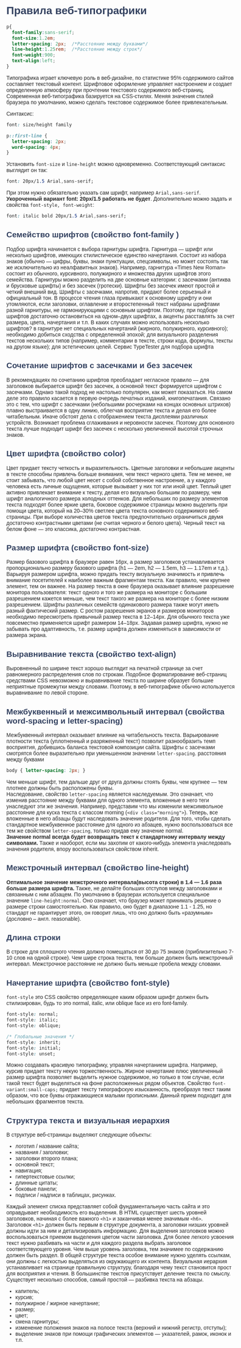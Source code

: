 
# Правила веб-типографики

```css
p{
  font-family:sans-serif;
  font-size:1.2em;
  letter-spacing: 2px;  /*Расстояние между буквами*/
  line-height:1.25rem;  /*Расстояние между строк*/
  font-weight:900;
  text-align:left;
}
```
Типографика играет ключевую роль в веб-дизайне, по статистике 95% содержимого сайтов составляет текстовый контент. Шрифтовое оформление управляет настроением и создает определенную атмосферу при прочтении текстового содержимого веб-страниц.
Современная веб-типографика базируется на CSS-стилях. Меняя значения стилей браузера по умолчанию, можно сделать текстовое содержимое более привлекательным.

Синтаксис:
```css
font: size/height family
```
```css
p::first-line {
  letter-spacing: 2px;
  word-spacing: 4px;
}
```
Установить `font-size` и `line-height` можно одновременно.
Соответствующий синтаксис выглядит он так:
```css
font: 20px/1.5 Arial,sans-serif;
```
При этом нужно обязательно указать сам шрифт, например `Arial,sans-serif`. **Укороченный вариант font: 20px/1.5 работать не будет**.
Дополнительно можно задать и свойства `font-style, font-weight`:


```css
font: italic bold 20px/1.5 Arial,sans-serif;
```
## Семейство шрифтов (свойство **font-family** )

Подбор шрифта начинается с выбора гарнитуры шрифта.
	Гарнитура — шрифт или несколько шрифтов, имеющих стилистическое единство начертания. Состоит из набора знаков (обычно — цифры, буквы, знаки пунктуации, спецсимволы, но может состоять так же исключительно из неалфавитных знаков). Например, гарнитура «Times New Roman» состоит из обычного, курсивного, полужирного и множества других шрифтов этого семейства.
Гарнитуры можно разделить на две основные категории: с засечками (антиква и брусковые шрифты) и без засечек (гротески).
Шрифты без засечек имеют простой и четкий внешний вид. Шрифты с засечками, напротив, придают более серьезный и официальный тон.
В процессе чтения глаза привыкают к основному шрифту и они утомляются, если заголовки, оглавление и второстепенный текст набраны шрифтами разной гарнитуры, не гармонирующими с основным шрифтом. Поэтому, при подборе шрифтов достаточно остановиться на одном–двух шрифтах, а акценты расставлять за счет размера, цвета, начертания и т.п.
В каких случаях можно использовать несколько шрифтов?
в гарнитуре нет специальных начертаний (жирного, полужирного, курсивного);
необходимо добиться сходства с определенной эпохой;
для визуального разделения текстов нескольких типов (например, комментарии в тексте, строки кода, формулы, тексты на другом языке);
для эстетических целей.
Сервис TypeTester для подбора шрифта


## Сочетание шрифтов с засечками и без засечек

В рекомендациях по сочетанию шрифтов преобладает негласное правило — для заголовков выбирается шрифт без засечек, а основной текст формируется шрифтом с засечками. Однако такой подход не настолько популярен, как может показаться.
На самом деле это правило касается в первую очередь печатных изданий, книгопечатания. Связано это с тем, что шрифт с засечками (небольшими росчерками на концах основных штрихов) плавно выстраивается в одну линию, облегчая восприятие текста и делая его более читабельным.
Иначе обстоят дела с отображением текста дисплеями различных устройств. Возникает проблема сглаживания и неровности засечек. Поэтому для основного текста лучше подходит шрифт без засечек с несколько увеличенной высотой строчных знаков.


## Цвет шрифта (свойство **color**)

Цвет придает тексту четкость и выразительность. Цветные заголовки и небольшие акценты в тексте способны привлечь больше внимания, чем текст черного цвета.
Тем не менее, не стоит забывать, что любой цвет несет с собой собственное настроение, а у каждого человека есть личные ощущения, которые вызывает у них тот или иной цвет.
Теплый цвет активно привлекает внимание к тексту, делая его визуально большим по размеру, чем шрифт аналогичного размера холодных оттенков. Для небольших по размеру элементов текста подходят более яркие цвета, боковое содержимое страницы можно выделить при помощи цвета, который на 20–30% светлее цвета текста основного содержимого веб-страницы.
При выборе количества цветов текста предпочтительно ограничиться двумя достаточно контрастными цветами (не считая черного и белого цвета). Черный текст на белом фоне — это классика, достаточно контрастная.


## Размер шрифта (свойство **font-size**)

Размер базового шрифта в браузере равен 16px, а размер заголовков устанавливается пропорционально размеру базового шрифта (h1 — 2em, h2 — 1.5em, h3 — 1.17em и т.д.).
Варьируя размером шрифта, можно придать тексту визуальную значимость и привлечь внимание посетителей к наиболее важным фрагментам текста. Как правило, чем крупнее элемент, тем он важнее.
На размер текста в окне браузера оказывает влияние разрешение монитора пользователя: текст одного и того же размера на мониторе с большим разрешением кажется меньше, чем текст такого же размера на мониторе с более низким разрешением.
Шрифты различных семейств одинакового размера также могут иметь разный фактический размер.
С ростом разрешения экранов и размеров мониторов необходимо пересмотреть привычный размер текста в 12–14px. Для обычного текста уже повсеместно применяется шрифт размером 14–18px. Задавая размер шрифта, нужно не забывать про адаптивность, т.е. размер шрифта должен изменяться в зависимости от размера экрана.


## Выравнивание текста (свойство **text-align**)

Выровненный по ширине текст хорошо выглядит на печатной странице за счет равномерного распределения слов по строкам. Подобное форматирование веб-страниц средствами CSS невозможно и выравнивание текста по ширине образует большие неприятные промежутки между словами. Поэтому, в веб-типографике обычно используется выравнивание по левой стороне.

## Межбуквенный и межсимвольный интервал (свойства **word-spacing** и **letter-spacing**)

Межбуквенный интервал оказывает влияние на читабельность текста. Варьирование плотности текста (уплотненный и разряженный текст) позволит разнообразить темп восприятия, добившись баланса текстовой композиции сайта.
Шрифты с засечками смотрятся более выразительно при уменьшенном значении `letter-spacing`.
расстояния между буквами

```css
body { letter-spacing: 2px; }
```
Чем меньше шрифт, тем дальше друг от друга должны стоять буквы, чем крупнее — тем плотнее должны быть расположены буквы.<br>
Наследование,&nbsp;свойство&nbsp;`letter-spacing` является наследуемым. Это означает, что изменив расстояние между буквами для одного элемента, вложенные в него теги унаследуют эти же значения. Например, представим что мы изменили межсимвольное расстояние для куска текста с классом morning (`<div class="morning">`).
Теперь, все вложенные в него абзацы будут наследовать значение родителя. Для того, чтобы сделать стандартное межбуквенное расстояние для одного из абзацев, нужно воспользоваться все тем же свойством `letter-spacing`, только придав ему значение normal.
**Значение normal всегда будет возвращать текст к стандартному интервалу между символами.**
Также и наоборот, если мы захотим от какого-нибудь элемента унаследовать значения родителя, впору воспользоваться свойством inherit.

## Межстрочный интервал (свойство **line-height**)
**Оптимальное значение межстрочного интервала(высота строки) в 1.4 — 1.6 раза больше размера шрифта.**
Также, не делайте больших отступов между заголовками и связанным с ним абзацем.
По умолчанию в браузерах используется специальное значение `line-height:normal`.
Оно означает, что браузер может принимать решение о размере строки самостоятельно. Как правило, оно будет в диапазоне 1.1 - 1.25, но стандарт не гарантирует этого, он говорит лишь, что оно должно быть «разумным» (дословно – англ. reasonable).

## Длина строки
В строке для сплошного чтения должно помещаться от 30 до 75 знаков (приблизительно 7-10 слов на одной строке). Чем шире строка текста, тем больше должен быть межстрочный интервал. Межстрочное расстояние не должно быть меньше пробела между словами.

## Начертание шрифта (свойство **font-style**)
`font-style` это CSS свойство определяющее каким образом шрифт должен быть стилизирован, будь то это normal, italic, или oblique face из его font-family.
```css
font-style: normal;
font-style: italic;
font-style: oblique;

/* Глобальные значения */
font-style: inherit;
font-style: initial;
font-style: unset;
```
Можно создавать красивую типографику, управляя начертанием шрифта. Например, курсив придает тексту некую торжественность. Жирное начертание плюс увеличенный размер шрифта позволяет выделить нужное содержимое, но&nbsp;только в&nbsp;том случае, если такой текст будет выделяться на&nbsp;фоне расположенных рядом объектов.
Свойство&nbsp;`font-variant:small-caps;` придает тексту типографскую изысканность, преобразуя текст таким образом, что все буквы отражающиеся малыми прописными. Данный прием подходит для небольших фрагментов текста.

## Структура текста и визуальная иерархия
В структуре веб-страницы выделяют следующие объекты:

* логотип / название сайта;
* названия / заголовки;
* заголовки второго плана;
* основной текст;
* навигация;
* гипертекстовые ссылки;
* длинные цитаты;
* боковые панели;
* подписи / надписи в таблицах, рисунках.

Каждый элемент списка представляет собой фундаментальную часть сайта и это оправдывает необходимость его выделения.
В HTML существует шесть уровней заголовков, начиная с более важного `<h1>` и заканчивая менее значимым `<h6>`. Заголовок `<h1>` должен быть первым в структуре документа, а заголовки низших уровней должны идти за ним и детализировать информацию. Для выделения заголовков можно воспользоваться приемом выделения цветом части заголовка.
Для более легкого усвоения текст нужно разбивать на части и для каждого раздела выбрать заголовок соответствующего уровня. Чем выше уровень заголовка, тем значимее по содержанию должен быть раздел.
В общей структуре текста особое внимание нужно уделять ссылкам, они должны с легкостью выделяться из окружающего их контента.
Визуальная иерархия устанавливает на странице правильную структуру, благодаря чему текст становится прост для восприятия и чтения. В большинстве текстов присутствует деление текста по смыслу. Существует несколько способов, самый простой — разбивка текста на абзацы.

* капитель;
* курсив;
* полужирное / жирное начертание;
* размер;
* цвет;
* смена гарнитуры;
* изменение положения знаков на полосе текста (верхний и нижний регистр, отступы);
* выделение знаков при помощи графических элементов — указателей, рамок, иконок и т.п.





<style>
@import url('https://fonts.googleapis.com/css2?family=Roboto+Flex:opsz,wght@8..144,100;8..144,200;8..144,300;8..144,400;8..144,500;8..144,600;8..144,700;8..144,800;8..144,900;8..144,1000&display=swap'); 

body{
    width: 90%;
    max-width: 700px;
    box-sizing: border-box;
    margin: 0 auto;
   /* font-size: 18px;*/
    color: #262626;
    font-family: 'Roboto Flex', sans-serif;
}
h1,h2,h3,h4{ 
    color:#354361; 
    
}

a{
    color:#034ad8;
    text-decoration: none;
    font-weight: 500;
            
        }


</style>


